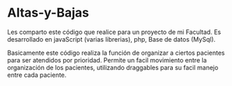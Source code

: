 Altas-y-Bajas
=============

Les comparto este código que realice para un proyecto de mi Facultad.
Es desarrollado en javaScript (varias librerias), php, Base de datos (MySql).

Basicamente este código realiza la función de organizar a ciertos pacientes para ser atendidos por prioridad.
Permite un facil movimiento entre la organización de los pacientes, utilizando draggables para su facil
manejo entre cada paciente.
